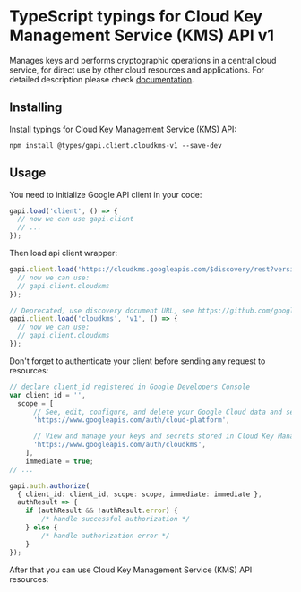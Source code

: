 # TypeScript typings for Cloud Key Management Service (KMS) API v1

Manages keys and performs cryptographic operations in a central cloud service, for direct use by other cloud resources and applications. 
For detailed description please check [documentation](https://cloud.google.com/kms/).

## Installing

Install typings for Cloud Key Management Service (KMS) API:

```
npm install @types/gapi.client.cloudkms-v1 --save-dev
```

## Usage

You need to initialize Google API client in your code:

```typescript
gapi.load('client', () => {
  // now we can use gapi.client
  // ...
});
```

Then load api client wrapper:

```typescript
gapi.client.load('https://cloudkms.googleapis.com/$discovery/rest?version=v1', () => {
  // now we can use:
  // gapi.client.cloudkms
});
```

```typescript
// Deprecated, use discovery document URL, see https://github.com/google/google-api-javascript-client/blob/master/docs/reference.md#----gapiclientloadname----version----callback--
gapi.client.load('cloudkms', 'v1', () => {
  // now we can use:
  // gapi.client.cloudkms
});
```

Don't forget to authenticate your client before sending any request to resources:

```typescript
// declare client_id registered in Google Developers Console
var client_id = '',
  scope = [
      // See, edit, configure, and delete your Google Cloud data and see the email address for your Google Account.
      'https://www.googleapis.com/auth/cloud-platform',

      // View and manage your keys and secrets stored in Cloud Key Management Service
      'https://www.googleapis.com/auth/cloudkms',
    ],
    immediate = true;
// ...

gapi.auth.authorize(
  { client_id: client_id, scope: scope, immediate: immediate },
  authResult => {
    if (authResult && !authResult.error) {
        /* handle successful authorization */
    } else {
        /* handle authorization error */
    }
});
```

After that you can use Cloud Key Management Service (KMS) API resources: <!-- TODO: make this work for multiple namespaces -->

```typescript
```
